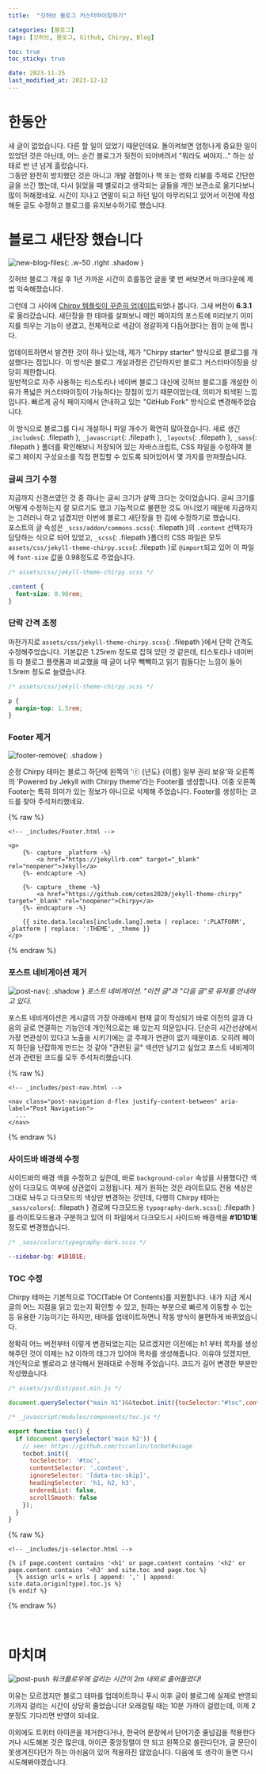 ```yaml
---
title:  "깃허브 블로그 커스터마이징하기"

categories: [블로그]
tags: [깃허브, 블로그, Github, Chirpy, Blog]

toc: true
toc_sticky: true

date: 2023-11-25
last_modified_at: 2023-12-12
---
```


# **한동안**

새 글이 없었습니다. 다른 할 일이 있었기 때문인데요. 돌이켜보면 엄청나게 중요한 일이 있었던 것은 아닌데, 어느 순간 블로그가 뒷전이 되어버려서 "뭐라도 써야지..." 하는 상태로 반 년 넘게 흘렀습니다.  
그동안 완전히 방치했던 것은 아니고 개발 경험이나 책 또는 영화 리뷰를 주제로 간단한 글을 쓰긴 했는데, 다시 읽었을 때 별로라고 생각되는 글들을 개인 보관소로 옮기다보니 많이 허해졌네요. 시간이 지나고 연말이 되고 하던 일이 마무리되고 있어서 이전에 작성해둔 글도 수정하고 블로그를 유지보수하기로 했습니다.

# **블로그 새단장 했습니다**

![new-blog-files](/assets/img/2023-11-25-blog-customization/new-blog-files.png){: .w-50 .right .shadow }

깃허브 블로그 개설 후 1년 가까운 시간이 흐를동안 글을 몇 번 써보면서 마크다운에 제법 익숙해졌습니다.

그런데 그 사이에 [Chirpy 템플릿이 꾸준히 업데이트](https://github.com/cotes2020/jekyll-theme-chirpy)되었나 봅니다. 그새 버전이 **6.3.1**로 올라갔습니다. 새단장을 한 테마를 살펴보니 메인 페이지의 포스트에 미리보기 이미지를 띄우는 기능이 생겼고, 전체적으로 색감이 정갈하게 다듬어졌다는 점이 눈에 띕니다.

업데이트하면서 발견한 것이 하나 있는데, 제가 "Chirpy starter" 방식으로 블로그를 개설했다는 점입니다. 이 방식은 블로그 개설과정은 간단하지만 블로그 커스터마이징을 상당히 제한합니다.  
일반적으로 자주 사용하는 티스토리나 네이버 블로그 대신에 깃허브 블로그를 개설한 이유가 폭넓은 커스터마이징이 가능하다는 장점이 있기 때문이었는데, 의미가 퇴색된 느낌입니다. 빠르게 공식 페이지에서 안내하고 있는 "GitHub Fork" 방식으로 변경해주었습니다.

이 방식으로 블로그를 다시 개설하니 파일 개수가 확연히 많아졌습니다. 새로 생긴 `_includes`{: .filepath }, `_javascript`{: .filepath }, `_layouts`{: .filepath }, `_sass`{: .filepath } 폴더를 확인해보니 저장되어 있는 자바스크립트, CSS 파일을 수정하여 블로그 페이지 구성요소를 직접 편집할 수 있도록 되어있어서 몇 가지를 만져줬습니다.

### **글씨 크기 수정**

지금까지 신경쓰였던 것 중 하나는 글씨 크기가 살짝 크다는 것이었습니다. 글씨 크기를 어떻게 수정하는지 잘 모르기도 했고 기능적으로 불편한 것도 아니었기 때문에 지금까지는 그려러니 하고 넘겼지만 이번에 블로그 새단장을 한 김에 수정하기로 했습니다.  
포스트의 글 속성은 `_scss/addon/commons.scss`{: .filepath }의 `.content` 선택자가 담당하는 식으로 되어 있었고, `_scss`{: .filepath }폴더의 CSS 파일은 모두 `assets/css/jekyll-theme-chirpy.scss`{: .filepath }로 `@import`되고 있어 이 파일에 `font-size` 값을 0.98정도로 주었습니다.

```css
/* assets/css/jekyll-theme-chirpy.scss */

.content {
  font-size: 0.98rem;
}
```

### **단락 간격 조정**

마찬가지로 `assets/css/jekyll-theme-chirpy.scss`{: .filepath }에서 단락 간격도 수정해주었습니다. 기본값은 1.25rem 정도로 잡혀 있던 것 같은데, 티스토리나 네이버 등 타 블로그 플랫폼과 비교했을 때 글이 너무 빽빽하고 읽기 힘들다는 느낌이 들어 1.5rem 정도로 늘렸습니다.

```css
/* assets/css/jekyll-theme-chirpy.scss */

p {
  margin-top: 1.5rem;
}
```

### **Footer 제거**

![footer-remove](/assets/img/2023-11-25-blog-customization/footer-remove.png){: .shadow }

순정 Chirpy 테마는 블로그 하단에 왼쪽의 'ⓒ {년도} {이름} 일부 권리 보유'와 오른쪽의 'Powered by Jekyll with Chirpy theme'라는 Footer를 생성합니다. 이중 오른쪽 Footer는 특히 의미가 있는 정보가 아니므로 삭제해 주었습니다. Footer를 생성하는 코드를 찾아 주석처리했네요.

{% raw %}
```liquid
<!-- _includes/Footer.html -->

<p>
    {%- capture _platform -%}
        <a href="https://jekyllrb.com" target="_blank" rel="noopener">Jekyll</a>
    {%- endcapture -%}

    {%- capture _theme -%}
        <a href="https://github.com/cotes2020/jekyll-theme-chirpy" target="_blank" rel="noopener">Chirpy</a>
    {%- endcapture -%}

    {{ site.data.locales[include.lang].meta | replace: ':PLATFORM', _platform | replace: ':THEME', _theme }}
</p>
```
{% endraw %}

### **포스트 네비게이션 제거**

![post-nav](/assets/img/2023-11-25-blog-customization/post-nav.png){: .shadow }
_포스트 네비게이션. "이전 글"과 "다음 글"로 유저를 안내하고 있다._

포스트 네비게이션은 게시글의 가장 아래에서 현재 글이 작성되기 바로 이전의 글과 다음의 글로 연결하는 기능인데 개인적으로는 왜 있는지 의문입니다. 단순히 시간선상에서 가장 연관성이 있다고 노출을 시키기에는 글 주제가 연관이 없기 때문이죠. 오히려 페이지 하단을 난잡하게 만드는 것 같아 "관련된 글" 섹션만 남기고 싶었고 포스트 네비게이션과 관련된 코드를 모두 주석처리했습니다.

{% raw %}
```liquid
<!-- _includes/post-nav.html -->

<nav class="post-navigation d-flex justify-content-between" aria-label="Post Navigation">
  ...
</nav>
```
{% endraw %}

### **사이드바 배경색 수정**

사이드바의 배경 색을 수정하고 싶은데, 바로 `background-color` 속성을 사용했다간 색상이 다크모드 여부에 상관없이 고정됩니다. 제가 원하는 것은 라이트모드 전용 색상은 그대로 놔두고 다크모드의 색상만 변경하는 것인데, 다행히 Chirpy 테마는 `_sass/colors`{: .filepath } 경로에 다크모드용 `typography-dark.scss`{: .filepath }를 라이트모드용과 구분하고 있어 이 파일에서 다크모드시 사이드바 배경색을 **#1D1D1E**정도로 변경했습니다.

```scss
/* _sass/colors/typography-dark.scss */

--sidebar-bg: #1D1D1E;
```

### **TOC 수정**

Chirpy 테마는 기본적으로 TOC(Table Of Contents)를 지원합니다. 내가 지금 게시글의 어느 지점을 읽고 있는지 확인할 수 있고, 원하는 부분으로 빠르게 이동할 수 있는 등 유용한 기능이기는 하지만, 테마를 업데이트하면니 작동 방식이 불편하게 바뀌었습니다.

정확히 어느 버전부터 이렇게 변경되었는지는 모르겠지만 이전에는 h1 부터 목차를 생성해주던 것이 이제는 h2 이하의 태그가 있어야 목차를 생성해줍니다. 이유야 있겠지만, 개인적으로 별로라고 생각해서 원래대로 수정해 주었습니다. 코드가 길어 변경한 부분만 작성했습니다.

```js
/* assets/js/dist/post.min.js */

document.querySelector("main h1")&&tocbot.init({tocSelector:"#toc",contentSelector:".content",ignoreSelector:"[data-toc-skip]",headingSelector:"h1, h2, h3",orderedList:!1,scrollSmooth:!1})
```

```js
/* _javascript/modules/components/toc.js */

export function toc() {
  if (document.querySelector('main h2')) {
    // see: https://github.com/tscanlin/tocbot#usage
    tocbot.init({
      tocSelector: '#toc',
      contentSelector: '.content',
      ignoreSelector: '[data-toc-skip]',
      headingSelector: 'h1, h2, h3',
      orderedList: false,
      scrollSmooth: false
    });
  }
}
```

{% raw %}
```liquid
<!-- _includes/js-selector.html -->

{% if page.content contains '<h1' or page.content contains '<h2' or page.content contains '<h3' and site.toc and page.toc %}
  {% assign urls = urls | append: ',' | append: site.data.origin[type].toc.js %}
{% endif %}
```
{% endraw %}

<br>

# **마치며**

![post-push](/assets/img/2023-11-25-blog-customization/post-push.png)
_워크플로우에 걸리는 시간이 2m 내외로 줄어들었다!_

이유는 모르겠지만 블로그 테마를 업데이트하니 푸시 이후 글이 블로그에 실제로 반영되기까지 걸리는 시간이 상당히 줄었습니다! 오래걸릴 때는 10분 가까이 걸렸는데, 이제 2분정도 기다리면 반영이 되네요.

이외에도 트위터 아이콘을 제거한다거나, 한국어 문장에서 단어기준 줄넘김을 적용한다거나 시도해본 것은 많은데, 아이콘 중앙정렬이 안 되고 왼쪽으로 쏠린다던가, 글 문단이 못생겨진다던가 하는 아쉬움이 있어 적용하진 않았습니다. 다음에 또 생각이 들면 다시 시도해봐야겠습니다.

<!--
구현해보고 싶은 것

- 글 미리보기에서 h1 태그는 제외
-->